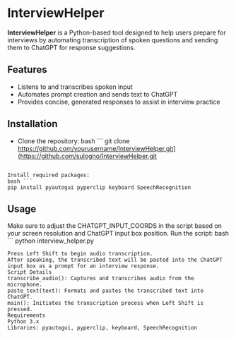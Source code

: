 # InterviewHelper


**InterviewHelper** is a Python-based tool designed to help users prepare for interviews by automating transcription of spoken questions and sending them to ChatGPT for response suggestions. 

## Features
- Listens to and transcribes spoken input
- Automates prompt creation and sends text to ChatGPT
- Provides concise, generated responses to assist in interview practice

## Installation
- Clone the repository:
  bash ```
  git clone https://github.com/yourusername/InterviewHelper.git](https://github.com/sulogno/InterviewHelper.git
 ```

Install required packages:
 bash ```
pip install pyautogui pyperclip keyboard SpeechRecognition
```

## Usage
Make sure to adjust the CHATGPT_INPUT_COORDS in the script based on your screen resolution and ChatGPT input box position.
Run the script:
bash ```
python interview_helper.py
```
Press Left Shift to begin audio transcription.
After speaking, the transcribed text will be pasted into the ChatGPT input box as a prompt for an interview response.
Script Details
transcribe_audio(): Captures and transcribes audio from the microphone.
paste_text(text): Formats and pastes the transcribed text into ChatGPT.
main(): Initiates the transcription process when Left Shift is pressed.
Requirements
Python 3.x
Libraries: pyautogui, pyperclip, keyboard, SpeechRecognition
